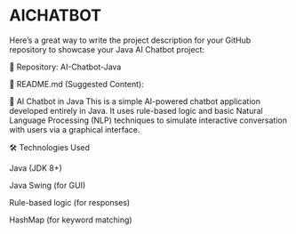 # AICHATBOT


Here’s a great way to write the project description for your GitHub repository to showcase your Java AI Chatbot project:

📁 Repository: AI-Chatbot-Java

📝 README.md (Suggested Content):

🚀 AI Chatbot in Java
This is a simple AI-powered chatbot application developed entirely in Java. It uses rule-based logic and basic Natural Language Processing (NLP) techniques to simulate interactive conversation with users via a graphical interface.

🛠️ Technologies Used

Java (JDK 8+)

Java Swing (for GUI)

Rule-based logic (for responses)

HashMap (for keyword matching)
